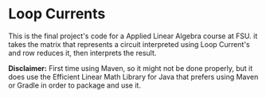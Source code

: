 # Loop Currents

This is the final project's code for a Applied Linear Algebra course at FSU. it takes the matrix that represents a circuit interpreted using Loop Current's and row reduces it, then interprets the result.

**Disclaimer:**
First time using Maven, so it might not be done properly, but it does use the Efficient Linear Math Library for Java that prefers using Maven or Gradle in order to package and use it.